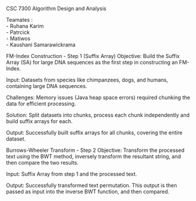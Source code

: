 
CSC 7300
Algorithm Design and
Analysis

Teamates :<br>
    - Ruhana Karim <br>
    - Patrcick <br>
    - Matiwos <br>
    - Kaushani Samarawickrama  <br>
    
FM-Index Construction - Step 1 (Suffix Array)
Objective: Build the Suffix Array (SA) for large DNA sequences as the first step in constructing an FM-Index.

Input: Datasets from species like chimpanzees, dogs, and humans, containing large DNA sequences.

Challenges: Memory issues (Java heap space errors) required chunking the data for efficient processing.

Solution: Split datasets into chunks, process each chunk independently and build suffix arrays for each.

Output: Successfully built suffix arrays for all chunks, covering the entire dataset.

Burrows-Wheeler Transform - Step 2
Objective: Transform the processed text using the BWT method, inversely transform the resultant string, and then compare the two results.

Input: Suffix Array from step 1 and the processed text.

Output: Successfully transformed text permutation. This output is then passed as input into the inverse BWT function, and then compared.
